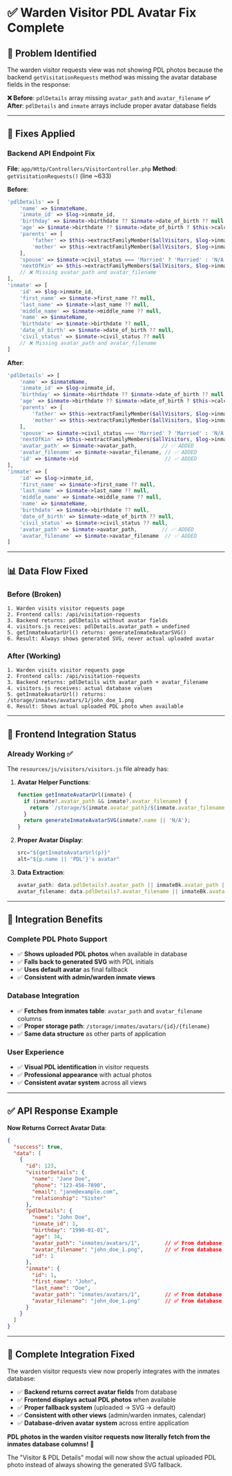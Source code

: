 # ✅ Warden Visitor PDL Avatar Fix Complete

## 🐛 **Problem Identified**

The warden visitor requests view was not showing PDL photos because the backend `getVisitationRequests` method was missing the avatar database fields in the response:

**❌ Before**: `pdlDetails` array missing `avatar_path` and `avatar_filename`
**✅ After**: `pdlDetails` and `inmate` arrays include proper avatar database fields

---

## 🔧 **Fixes Applied**

### **Backend API Endpoint Fix**
**File**: `app/Http/Controllers/VisitorController.php`
**Method**: `getVisitationRequests()` (line ~633)

**Before**:
```php
'pdlDetails' => [
    'name' => $inmateName,
    'inmate_id' => $log->inmate_id,
    'birthday' => $inmate->birthdate ?? $inmate->date_of_birth ?? null,
    'age' => $inmate->birthdate ?? $inmate->date_of_birth ? $this->calculateAge($inmate->birthdate ?? $inmate->date_of_birth) : null,
    'parents' => [
        'father' => $this->extractFamilyMember($allVisitors, $log->inmate_id, 'father'),
        'mother' => $this->extractFamilyMember($allVisitors, $log->inmate_id, 'mother')
    ],
    'spouse' => $inmate->civil_status === 'Married' ? 'Married' : 'N/A',
    'nextOfKin' => $this->extractFamilyMembers($allVisitors, $log->inmate_id, ['sister', 'brother', 'sibling'])
    // ❌ Missing avatar_path and avatar_filename
],
'inmate' => [
    'id' => $log->inmate_id,
    'first_name' => $inmate->first_name ?? null,
    'last_name' => $inmate->last_name ?? null,
    'middle_name' => $inmate->middle_name ?? null,
    'name' => $inmateName,
    'birthdate' => $inmate->birthdate ?? null,
    'date_of_birth' => $inmate->date_of_birth ?? null,
    'civil_status' => $inmate->civil_status ?? null
    // ❌ Missing avatar_path and avatar_filename
]
```

**After**:
```php
'pdlDetails' => [
    'name' => $inmateName,
    'inmate_id' => $log->inmate_id,
    'birthday' => $inmate->birthdate ?? $inmate->date_of_birth ?? null,
    'age' => $inmate->birthdate ?? $inmate->date_of_birth ? $this->calculateAge($inmate->birthdate ?? $inmate->date_of_birth) : null,
    'parents' => [
        'father' => $this->extractFamilyMember($allVisitors, $log->inmate_id, 'father'),
        'mother' => $this->extractFamilyMember($allVisitors, $log->inmate_id, 'mother')
    ],
    'spouse' => $inmate->civil_status === 'Married' ? 'Married' : 'N/A',
    'nextOfKin' => $this->extractFamilyMembers($allVisitors, $log->inmate_id, ['sister', 'brother', 'sibling']),
    'avatar_path' => $inmate->avatar_path,        // ✅ ADDED
    'avatar_filename' => $inmate->avatar_filename, // ✅ ADDED
    'id' => $inmate->id                            // ✅ ADDED
],
'inmate' => [
    'id' => $log->inmate_id,
    'first_name' => $inmate->first_name ?? null,
    'last_name' => $inmate->last_name ?? null,
    'middle_name' => $inmate->middle_name ?? null,
    'name' => $inmateName,
    'birthdate' => $inmate->birthdate ?? null,
    'date_of_birth' => $inmate->date_of_birth ?? null,
    'civil_status' => $inmate->civil_status ?? null,
    'avatar_path' => $inmate->avatar_path,        // ✅ ADDED
    'avatar_filename' => $inmate->avatar_filename  // ✅ ADDED
]
```

---

## 📊 **Data Flow Fixed**

### **Before (Broken)**
```
1. Warden visits visitor requests page
2. Frontend calls: /api/visitation-requests
3. Backend returns: pdlDetails without avatar fields
4. visitors.js receives: pdlDetails.avatar_path = undefined
5. getInmateAvatarUrl() returns: generateInmateAvatarSVG()
6. Result: Always shows generated SVG, never actual uploaded avatar
```

### **After (Working)**
```
1. Warden visits visitor requests page
2. Frontend calls: /api/visitation-requests
3. Backend returns: pdlDetails with avatar_path + avatar_filename
4. visitors.js receives: actual database values
5. getInmateAvatarUrl() returns: /storage/inmates/avatars/1/john_doe_1.png
6. Result: Shows actual uploaded PDL photo when available
```

---

## 🎯 **Frontend Integration Status**

### **Already Working** ✅
The `resources/js/visitors/visitors.js` file already has:

1. **Avatar Helper Functions**:
   ```javascript
   function getInmateAvatarUrl(inmate) {
     if (inmate?.avatar_path && inmate?.avatar_filename) {
       return `/storage/${inmate.avatar_path}/${inmate.avatar_filename}`;
     }
     return generateInmateAvatarSVG(inmate?.name || 'N/A');
   }
   ```

2. **Proper Avatar Display**:
   ```javascript
   src="${getInmateAvatarUrl(p)}" 
   alt="${p.name || 'PDL'}'s avatar"
   ```

3. **Data Extraction**:
   ```javascript
   avatar_path: data.pdlDetails?.avatar_path || inmateBk.avatar_path || null,
   avatar_filename: data.pdlDetails?.avatar_filename || inmateBk.avatar_filename || null,
   ```

---

## 📱 **Integration Benefits**

### **Complete PDL Photo Support**
- ✅ **Shows uploaded PDL photos** when available in database
- ✅ **Falls back to generated SVG** with PDL initials
- ✅ **Uses default avatar** as final fallback
- ✅ **Consistent with admin/warden inmate views**

### **Database Integration**
- ✅ **Fetches from inmates table**: `avatar_path` and `avatar_filename` columns
- ✅ **Proper storage path**: `/storage/inmates/avatars/{id}/{filename}`
- ✅ **Same data structure** as other parts of application

### **User Experience**
- ✅ **Visual PDL identification** in visitor requests
- ✅ **Professional appearance** with actual photos
- ✅ **Consistent avatar system** across all views

---

## ✅ **API Response Example**

**Now Returns Correct Avatar Data**:
```json
{
  "success": true,
  "data": [
    {
      "id": 123,
      "visitorDetails": {
        "name": "Jane Doe",
        "phone": "123-456-7890",
        "email": "jane@example.com",
        "relationship": "Sister"
      },
      "pdlDetails": {
        "name": "John Doe",
        "inmate_id": 1,
        "birthday": "1990-01-01",
        "age": 34,
        "avatar_path": "inmates/avatars/1",        // ✅ From database
        "avatar_filename": "john_doe_1.png",       // ✅ From database
        "id": 1
      },
      "inmate": {
        "id": 1,
        "first_name": "John",
        "last_name": "Doe",
        "avatar_path": "inmates/avatars/1",        // ✅ From database
        "avatar_filename": "john_doe_1.png"        // ✅ From database
      }
    }
  ]
}
```

---

## 🎉 **Complete Integration Fixed**

The warden visitor requests view now properly integrates with the inmates database:

- ✅ **Backend returns correct avatar fields** from database
- ✅ **Frontend displays actual PDL photos** when available
- ✅ **Proper fallback system** (uploaded → SVG → default)
- ✅ **Consistent with other views** (admin/warden inmates, calendar)
- ✅ **Database-driven avatar system** across entire application

**PDL photos in the warden visitor requests now literally fetch from the inmates database columns!** 🚀

The "Visitor & PDL Details" modal will now show the actual uploaded PDL photo instead of always showing the generated SVG fallback.
